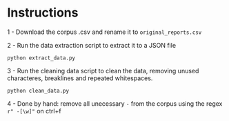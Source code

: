 # Instructions

1 - Download the corpus .csv and rename it to `original_reports.csv`

2 - Run the data extraction script to extract it to a JSON file
```
python extract_data.py
```

3 - Run the cleaning data script to clean the data, removing unused characteres, breaklines and repeated whitespaces.
```
python clean_data.py
```

4 - Done by hand: remove all unecessary `-` from the corpus using the regex `r" -[\w]"` on ctrl+f
